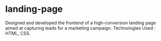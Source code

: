 # landing-page
Designed and developed the frontend of a high-conversion landing page aimed at capturing leads for a marketing campaign. Technologies Used : HTML, CSS.
